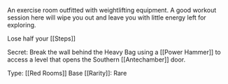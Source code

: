 An exercise room outfitted with weightlifting equipment. A good workout session here will wipe you out and leave you with little energy left for exploring.

Lose half your [[Steps]]

Secret:
Break the wall behind the Heavy Bag using a [[Power Hammer]] to access a level that opens the Southern [[Antechamber]] door.

Type: [[Red Rooms]]
Base [[Rarity]]: Rare